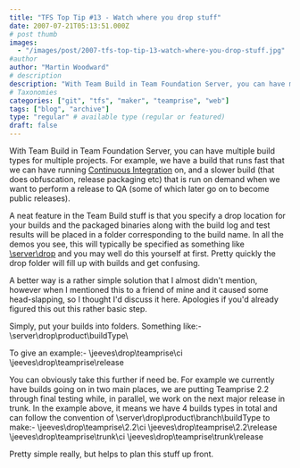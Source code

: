 ```yaml
---
title: "TFS Top Tip #13 - Watch where you drop stuff"
date: 2007-07-21T05:13:51.000Z
# post thumb
images:
  - "/images/post/2007-tfs-top-tip-13-watch-where-you-drop-stuff.jpg"
#author
author: "Martin Woodward"
# description
description: "With Team Build in Team Foundation Server, you can have multiple build types for multiple projects."
# Taxonomies
categories: ["git", "tfs", "maker", "teamprise", "web"]
tags: ["blog", "archive"]
type: "regular" # available type (regular or featured)
draft: false
---
```


With Team Build in Team Foundation Server, you can have multiple build types for multiple projects. For example, we have a build that runs fast that we can have running [Continuous Integration](http://en.wikipedia.org/wiki/Continuous_Integration) on, and a slower build (that does obfuscation, release packaging etc) that is run on demand when we want to perform a release to QA (some of which later go on to become public releases).

A neat feature in the Team Build stuff is that you specify a drop location for your builds and the packaged binaries along with the build log and test results will be placed in a folder corresponding to the build name. In all the demos you see, this will typically be specified as something like [\\server\drop](file://\server\drop) and you may well do this yourself at first. Pretty quickly the drop folder will fill up with builds and get confusing.

A better way is a rather simple solution that I almost didn't mention, however when I mentioned this to a friend of mine and it caused some head-slapping, so I thought I'd discuss it here. Apologies if you'd already figured this out this rather basic step.

Simply, put your builds into folders. Something like:- \\server\drop\product\buildType\

To give an example:- \\jeeves\drop\teamprise\ci \\jeeves\drop\teamprise\release

You can obviously take this further if need be. For example we currently have builds going on in two main places, we are putting Teamprise 2.2 through final testing while, in parallel, we work on the next major release in trunk. In the example above, it means we have 4 builds types in total and can follow the convention of \\server\drop\product\branch\buildType to make:- \\jeeves\drop\teamprise\2.2\ci \\jeeves\drop\teamprise\2.2\release \\jeeves\drop\teamprise\trunk\ci \\jeeves\drop\teamprise\trunk\release

Pretty simple really, but helps to plan this stuff up front.
